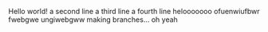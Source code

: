 Hello world!
a second line
a third line
a fourth line
helooooooo
ofuenwiufbwr
fwebgwe
ungiwebgww
making branches... oh yeah
